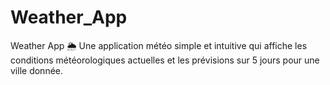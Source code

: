 # Weather_App
Weather App 🌦️  Une application météo simple et intuitive qui affiche les conditions météorologiques actuelles et les prévisions sur 5 jours pour une ville donnée.
